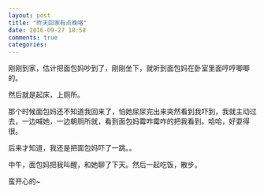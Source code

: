 ```yaml
---
layout: post
title: "昨天回家有点晚咯"
date: 2016-09-27 18:58
comments: true
categories:
---
```


刚刚到家，估计把面包妈吵到了，刚刚坐下，就听到面包妈在卧室里面哼哼唧唧的。

然后就是起床，上厕所。

那个时候面包妈还不知道我回来了，怕她尿尿完出来突然看到我吓到，我就主动过去，一边喊她，一边朝厕所就，看到面包妈霉咋霉咋的把我看到。哈哈，好耍得很。

后来才知道，我还是把面包妈吓了一跳。。

中午，面包妈把我叫醒，和她聊了下天。然后一起吃饭，散步。

蛮开心的~
